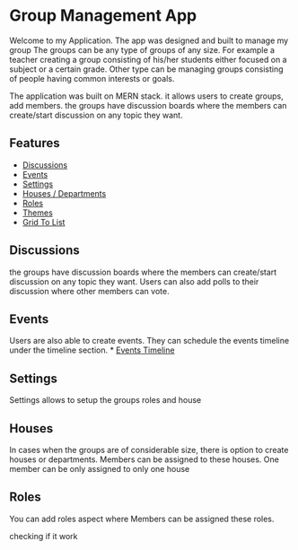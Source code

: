 # Group Management App
Welcome to my Application. The app was designed and built to manage my group
The groups can be any type of groups of any size. For example a teacher creating a group consisting of his/her students either focused on a subject or a certain grade. Other type can be managing groups consisting of people having common interests or goals. 

The application was built on MERN stack. it allows users to create groups, add members. the groups have discussion boards where the members can create/start discussion on any topic they want.

## Features

<!-- * [Dashboard](#Dashboard) -->
* [Discussions](#Discussions)
* [Events](#Events)
* [Settings](#Settings)
* [Houses / Departments](#Houses)
* [Roles](#Roles)
* [Themes](#Themes)
* [Grid To List](#GridToList)
<!-- ## Dashboard
Dashboard contains a summary of the group, such as the members, houses/department.  it also showcases the upcoming birthdays of the members in the current month.  -->

## Discussions
the groups have discussion boards where the members can create/start discussion on any topic they want. Users can also add polls to their discussion where other members can vote. 

## Events
Users are also able to create events. They can schedule the events timeline under the timeline section. 
    * [Events Timeline](#Events-Timeline)

## Settings
Settings allows to setup the groups roles and house

## Houses
In cases when the groups are of considerable size, there is option to create houses or departments.  Members can be assigned to these houses. One member can be only assigned to only one house

## Roles
You can add roles aspect where Members can be assigned these roles. 

checking if it work